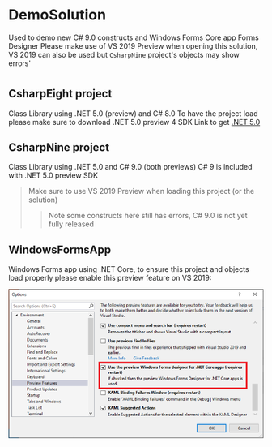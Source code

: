 # DemoSolution
Used to demo new C# 9.0 constructs and Windows Forms Core app Forms Designer
Please make use of VS 2019 Preview when opening this solution, VS 2019 can also be used but 
`CsharpNine` project's objects may show errors'
#

## CsharpEight project
Class Library using .NET 5.0 (preview) and C# 8.0
To have the project load please make sure to download .NET 5.0 preview 4 SDK
Link to get [.NET 5.0](https://dotnet.microsoft.com/download/dotnet/5.0)

## CsharpNine project
Class Library using .NET 5.0 and C# 9.0 (both previews)
C# 9 is included with .NET 5.0 preview SDK
> Make sure to use VS 2019 Preview when loading this project (or the solution)
>> Note some constructs here still has errors, C# 9.0 is not yet fully released

## WindowsFormsApp
Windows Forms app using .NET Core, to ensure this project and objects load properly
please enable this preview feature on VS 2019:

![Windows Forms Core preview settings](./misc/winformspreview.PNG)
